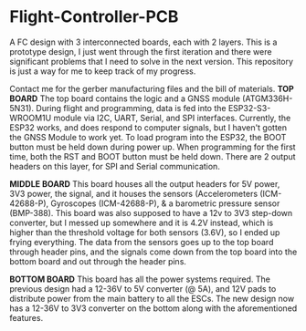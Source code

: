 # Flight-Controller-PCB
A FC design with 3 interconnected boards, each with 2 layers. This is a prototype design, I just went through the first iteration and there were significant problems that I need to solve in the next version. This repository is just a way for me to keep track of my progress.

Contact me for the gerber manufacturing files and the bill of materials.
**TOP BOARD**
The top board contains the logic and a GNSS module (ATGM336H-5N31). During flight and programming, data is fed into the ESP32-S3-WROOM1U module via I2C, UART, Serial, and SPI interfaces. Currently, the ESP32 works, and does respond to computer signals, but I haven't gotten the GNSS Module to work yet. To load program into the ESP32, the BOOT button must be held down during power up. When programming for the first time, both the RST and BOOT button must be held down. There are 2 output headers on this layer, for SPI and Serial communication.

**MIDDLE BOARD**
This board houses all the output headers for 5V power, 3V3 power, the signal, and it houses the sensors (Accelerometers (ICM-42688-P), Gyroscopes (ICM-42688-P), & a barometric pressure sensor (BMP-388). This board was also supposed to have a 12v to 3V3 step-down converter, but I messed up somewhere and it is 4.2V instead, which is higher than the threshold voltage for both sensors (3.6V), so I ended up frying everything. The data from the sensors goes up to the top board through header pins, and the signals come down from the top board into the bottom board and out through the header pins. 

**BOTTOM BOARD**
This board has all the power systems required. The previous design had a 12-36V to 5V converter (@ 5A), and 12V pads to distribute power from the main battery to all the ESCs. The new design now has a 12-36V to 3V3 converter on the bottom along with the aforementioned features. 
